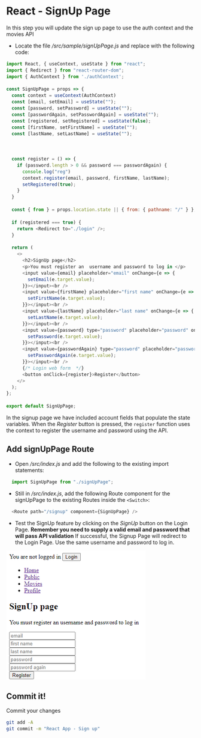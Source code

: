 # React - SignUp Page

In this step you will update the sign up page to use the auth context and the movies API

+ Locate the file */src/sample/signUpPage.js* and replace with the following code:

~~~javascript
import React, { useContext, useState } from "react";
import { Redirect } from "react-router-dom";
import { AuthContext } from './authContext';

const SignUpPage = props => {
  const context = useContext(AuthContext)
  const [email, setEmail] = useState("");
  const [password, setPassword] = useState("");
  const [passwordAgain, setPasswordAgain] = useState("");
  const [registered, setRegistered] = useState(false);
  const [firstName, setFirstName] = useState("");
  const [lastName, setLastName] = useState("");



  const register = () => {
    if (password.length > 0 && password === passwordAgain) {
      console.log("reg")
      context.register(email, password, firstName, lastName);
      setRegistered(true);
    }
  }

  const { from } = props.location.state || { from: { pathname: "/" } };

  if (registered === true) {
    return <Redirect to="./login" />;
  }

  return (
    <>
      <h2>SignUp page</h2>
      <p>You must register an  username and password to log in </p>
      <input value={email} placeholder="email" onChange={e => {
        setEmail(e.target.value);
      }}></input><br />
      <input value={firstName} placeholder="first name" onChange={e => {
        setFirstName(e.target.value);
      }}></input><br />
      <input value={lastName} placeholder="last name" onChange={e => {
        setLastName(e.target.value);
      }}></input><br />
      <input value={password} type="password" placeholder="password" onChange={e => {
        setPassword(e.target.value);
      }}></input><br />
      <input value={passwordAgain} type="password" placeholder="password again" onChange={e => {
        setPasswordAgain(e.target.value);
      }}></input><br />
      {/* Login web form  */}
      <button onClick={register}>Register</button>
    </>
  );
};

export default SignUpPage;
~~~

In the signup page we have included account fields that populate the state variables. When the *Register* button is pressed, the ``register`` function uses the context to register the username and password using the API.

## Add signUpPage Route

- Open */src/index.js* and add the following to the existing import statements:

```javascript
  import SignUpPage from "./signUpPage";
```

- Still in */src/index.js*, add the following Route component for the signUpPage to the existing Routes inside the `<Switch>`:

```javascript
  <Route path="/signup" component={SignUpPage} />
```

+ Test the SignUp feature by clicking on the *SignUp* button on the Login Page. **Remember you need to supply a valid email and password  that will pass API validation**
If successful, the Signup Page will redirect to the Login Page. Use the same username and password to log in. 

![image-20220406161419882](./img/5.PNG)

## Commit it!
Commit your changes
~~~bash
git add -A
git commit -m "React App - Sign up"
~~~

